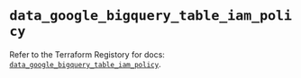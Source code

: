 # `data_google_bigquery_table_iam_policy`

Refer to the Terraform Registory for docs: [`data_google_bigquery_table_iam_policy`](https://registry.terraform.io/providers/hashicorp/google-beta/4.78.0/docs/data-sources/google_bigquery_table_iam_policy).
